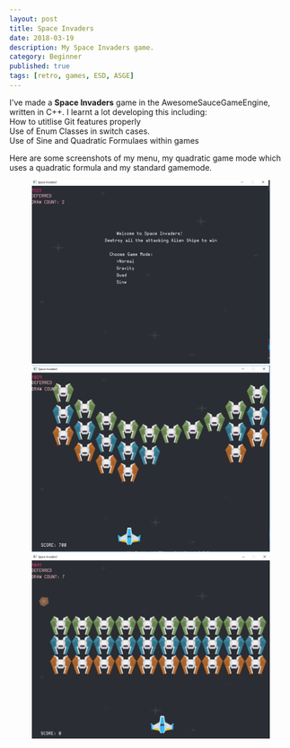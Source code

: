 ```yaml
---
layout: post 
title: Space Invaders
date: 2018-03-19
description: My Space Invaders game. 
category: Beginner
published: true
tags: [retro, games, ESD, ASGE]
---
```


I've made a <b>Space Invaders</b> game in the AwesomeSauceGameEngine, written in C++.
I learnt a lot developing this including:<br />
How to utitlise Git features properly <br />
Use of Enum Classes in switch cases. <br />
Use of Sine and Quadratic Formulaes within games
<!--more-->

Here are some screenshots of my menu, my quadratic game mode which uses a quadratic formula and my standard gamemode.

<figure>
	<img src="../assets/img/spaceinvaders_1.PNG">
    <img src="../assets/img/spaceinvaders_2.PNG">
	<img src="../assets/img/spaceinvaders_3.PNG">
</figure>

